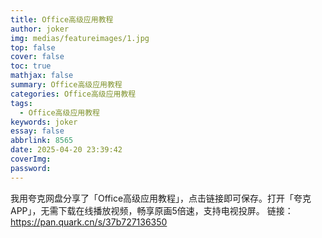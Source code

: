 ```yaml
---
title: Office高级应用教程
author: joker
img: medias/featureimages/1.jpg
top: false
cover: false
toc: true
mathjax: false
summary: Office高级应用教程
categories: Office高级应用教程
tags:
  - Office高级应用教程
keywords: joker
essay: false
abbrlink: 8565
date: 2025-04-20 23:39:42
coverImg:
password:
---
```


我用夸克网盘分享了「Office高级应用教程」，点击链接即可保存。打开「夸克APP」，无需下载在线播放视频，畅享原画5倍速，支持电视投屏。
链接：https://pan.quark.cn/s/37b727136350
